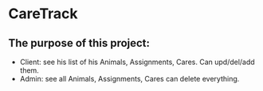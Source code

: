 # CareTrack 
## The purpose of this project: 
- Client: see his list of his Animals, Assignments, Cares. Can upd/del/add them.
- Admin: see all Animals, Assignments, Cares can delete everything.